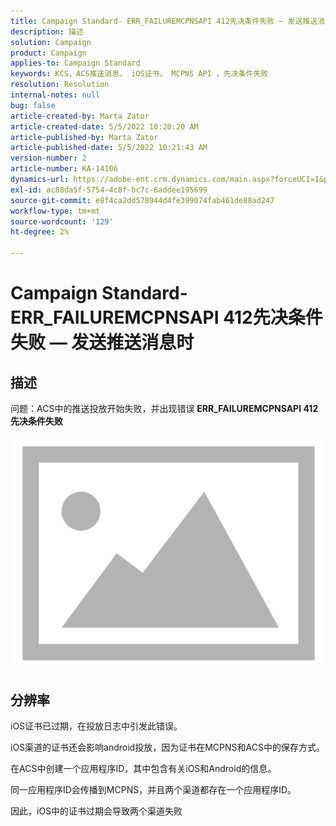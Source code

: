 ```yaml
---
title: Campaign Standard- ERR_FAILUREMCPNSAPI 412先决条件失败 — 发送推送消息时
description: 描述
solution: Campaign
product: Campaign
applies-to: Campaign Standard
keywords: KCS，ACS推送消息， iOS证书， MCPNS API ，先决条件失败
resolution: Resolution
internal-notes: null
bug: false
article-created-by: Marta Zator
article-created-date: 5/5/2022 10:20:20 AM
article-published-by: Marta Zator
article-published-date: 5/5/2022 10:21:43 AM
version-number: 2
article-number: KA-14106
dynamics-url: https://adobe-ent.crm.dynamics.com/main.aspx?forceUCI=1&pagetype=entityrecord&etn=knowledgearticle&id=1f2a0af4-5ccc-ec11-a7b5-6045bd00dbbc
exl-id: ac88da5f-5754-4c8f-bc7c-6addee195699
source-git-commit: e8f4ca2dd578944d4fe399074fab461de88ad247
workflow-type: tm+mt
source-wordcount: '129'
ht-degree: 2%

---
```


# Campaign Standard- ERR_FAILUREMCPNSAPI 412先决条件失败 — 发送推送消息时

## 描述


问题：ACS中的推送投放开始失败，并出现错误 <b>ERR_FAILUREMCPNSAPI 412先决条件失败 </b>

![](assets/___2d51c51d-5dcc-ec11-a7b5-6045bd00dbbc___.png)




## 分辨率


iOS证书已过期，在投放日志中引发此错误。

iOS渠道的证书还会影响android投放，因为证书在MCPNS和ACS中的保存方式。

在ACS中创建一个应用程序ID，其中包含有关iOS和Android的信息。

同一应用程序ID会传播到MCPNS，并且两个渠道都存在一个应用程序ID。

因此，iOS中的证书过期会导致两个渠道失败
